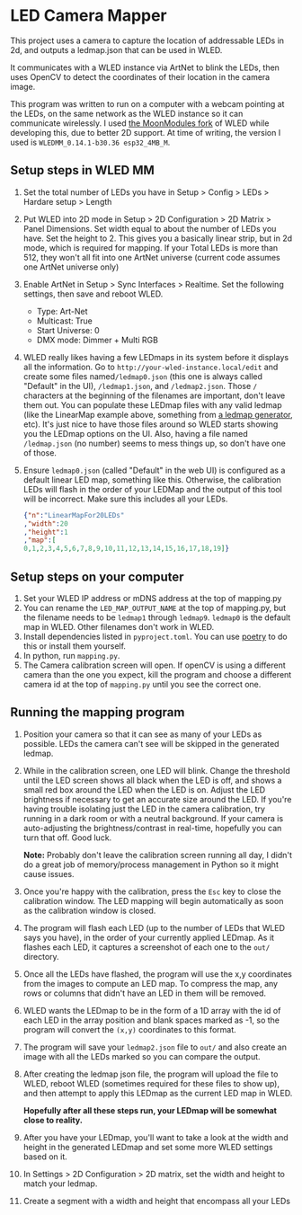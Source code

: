 # LED Camera Mapper

This project uses a camera to capture the location of addressable LEDs in 2d, and outputs a ledmap.json that can be used in WLED.

It communicates with a WLED instance via ArtNet to blink the LEDs, then uses OpenCV to detect the coordinates of their location in the camera image.

This program was written to run on a computer with a webcam pointing at the LEDs, on the same network as the WLED instance so it can communicate wirelessly.  I used [the MoonModules fork](https://mm.kno.wled.ge/) of WLED while developing this, due to better 2D support. At time of writing, the version I used is `WLEDMM_0.14.1-b30.36 esp32_4MB_M`.

## Setup steps in WLED MM

1. Set the total number of LEDs you have in Setup > Config > LEDs > Hardare setup > Length
2. Put WLED into 2D mode in Setup > 2D Configuration > 2D Matrix > Panel Dimensions.  Set width equal to about the number of LEDs you have. Set the height to 2.  This gives you a basically linear strip, but in 2d mode, which is required for mapping. If your Total LEDs is more than 512, they won't all fit into one ArtNet universe (current code assumes one ArtNet universe only)
3. Enable ArtNet in Setup > Sync Interfaces > Realtime.  Set the following settings, then save and reboot WLED.
    - Type: Art-Net
    - Multicast: True
    - Start Universe: 0
    - DMX mode: Dimmer + Multi RGB
4. WLED really likes having a few LEDmaps in its system before it displays all the information.  Go to `http://your-wled-instance.local/edit` and create some files named`/ledmap0.json` (this one is always called "Default" in the UI), `/ledmap1.json`, and `/ledmap2.json`.  Those `/` characters at the beginning of the filenames are important, don't leave them out.  You can populate these LEDmap files with any valid ledmap (like the LinearMap example above, something from [a ledmap generator](https://dosipod.github.io/WLED-Ledmap-Generator/), etc).  It's just nice to have those files around so WLED starts showing you the LEDmap options on the UI.  Also, having a file named `/ledmap.json` (no number) seems to mess things up, so don't have one of those.
5. Ensure `ledmap0.json` (called "Default" in the web UI) is configured as a default linear LED map, something like this. Otherwise, the calibration LEDs will flash in the order of your LEDMap and the output of this tool will be incorrect.  Make sure this includes all your LEDs.

    ```json
    {"n":"LinearMapFor20LEDs"
    ,"width":20
    ,"height":1
    ,"map":[
    0,1,2,3,4,5,6,7,8,9,10,11,12,13,14,15,16,17,18,19]}
    ```

## Setup steps on your computer

1. Set your WLED IP address or mDNS address at the top of mapping.py
2. You can rename the `LED_MAP_OUTPUT_NAME` at the top of mapping.py, but the filename needs to be `ledmap1` through `ledmap9`.  `ledmap0` is the default map in WLED. Other filenames don't work in WLED.
3. Install dependencies listed in `pyproject.toml`. You can use [poetry](https://python-poetry.org/) to do this or install them yourself.
4. In python, run `mapping.py`.
5. The Camera calibration screen will open. If openCV is using a different camera than the one you expect, kill the program and choose a different camera id at the top of `mapping.py` until you see the correct one.

## Running the mapping program

1. Position your camera so that it can see as many of your LEDs as possible. LEDs the camera can't see will be skipped in the generated ledmap.
2. While in the calibration screen, one LED will blink. Change the threshold until the LED screen shows all black when the LED is off, and shows a small red box around the LED when the LED is on. Adjust the LED brightness if necessary to get an accurate size around the LED. If you're having trouble isolating just the LED in the camera calibration, try running in a dark room or with a neutral background.  If your camera is auto-adjusting the brightness/contrast in real-time, hopefully you can turn that off. Good luck.

    __Note:__ Probably don't leave the calibration screen running all day, I didn't do a great job of memory/process management in Python so it might cause issues.

3. Once you're happy with the calibration, press the `Esc` key to close the calibration window. The LED mapping will begin automatically as soon as the calibration window is closed.
4. The program will flash each LED (up to the number of LEDs that WLED says you have), in the order of your currently applied LEDmap.  As it flashes each LED, it captures a screenshot of each one to the `out/` directory.
5. Once all the LEDs have flashed, the program will use the x,y coordinates from the images to compute an LED map.  To compress the map, any rows or columns that didn't have an LED in them will be removed.
6. WLED wants the LEDmap to be in the form of a 1D array with the id of each LED in the array position and blank spaces marked as -1, so the program will convert the `(x,y)` coordinates to this format.
7. The program will save your `ledmap2.json` file to `out/` and also create an image with all the LEDs marked so you can compare the output.
8. After creating the ledmap json file, the program will upload the file to WLED, reboot WLED (sometimes required for these files to show up), and then attempt to apply this LEDmap as the current LED map in WLED.

    __Hopefully after all these steps run, your LEDmap will be somewhat close to reality.__

9. After you have your LEDmap, you'll want to take a look at the width and height in the generated LEDmap and set some more WLED settings based on it.
10. In Settings > 2D Configuration > 2D matrix, set the width and height to match your ledmap.
11. Create a segment with a width and height that encompass all your LEDs
